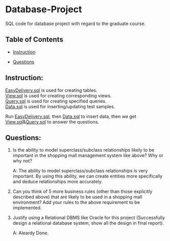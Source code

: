 # Database-Project
SQL code for database project with regard to the graduate course.


## Table of Contents
  - [Instruction](#instruction)

  - [Questions](#questions)

  <!-- - [Result](#result) -->

## Instruction: 
[EasyDelivery.sql](EasyDelivery.sql) is used for creating tables.\
[View.sql](View.sql) is used for creating corresponding views.\
[Query.sql](Query.sql) is used for creating specified queries.\
[Data.sql](Data.sql) is used for inserting/updating test samples.

Run [EasyDelivery.sql](EasyDelivery.sql), then [Data.sql](Data.sql) to insert data, then we get [View.sql](View.sql)&[Query.sql](Query.sql) to answer the questions.


## Questions: 
1. Is the ability to model superclass/subclass relationships likely to be important in the shopping mall management system like above? Why or why not?

    A: The ability to model superclass/subclass relationships is very important. By using this ability, we can create entities more specifically and deduce relationships more accurately.
    
2. Can you think of 5 more business rules (other than those explicitly described above) that are likely to be used in a shopping mall environment? Add your rules to the above requirement to be implemented.


3. Justify using a Relational DBMS like Oracle for this project (Successfully design a relational database system, show all the design in final report).

    A: Aleardy Done.
